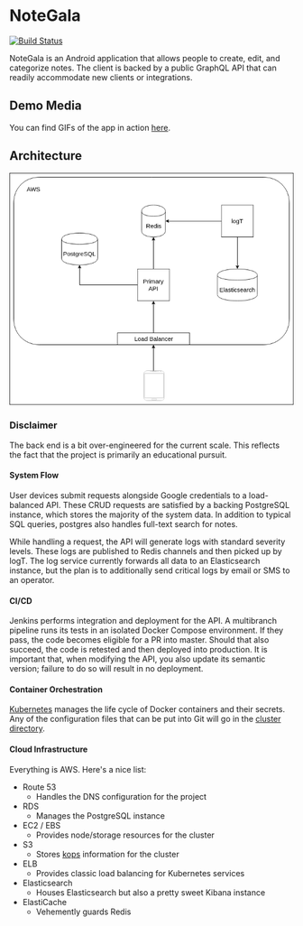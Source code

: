 # NoteGala
[![Build Status](http://jenkins.marcusposey.com:8081/buildStatus/icon?job=mlposey/notegala/master)](http://jenkins.marcusposey.com:8081/job/mlposey/job/notegala/job/master/)

NoteGala is an Android application that allows people to create, edit, and
categorize notes. The client is backed by a public GraphQL API that can
readily accommodate new clients or integrations.

## Demo Media
You can find GIFs of the app in action [here](res/demo).

## Architecture
![System Overview](res/system.png)

### Disclaimer
The back end is a bit over-engineered for the current scale. This reflects the fact that
the project is primarily an educational pursuit.

#### System Flow
User devices submit requests alongside Google credentials to a load-balanced API. These CRUD
requests are satisfied by a backing PostgreSQL instance, which stores the majority of
the system data. In addition to typical SQL queries, postgres also handles full-text search
for notes.

While handling a request, the API will generate logs with standard severity levels. These
logs are published to Redis channels and then picked up by logT. The log service currently
forwards all data to an Elasticsearch instance, but the plan is to additionally send critical
logs by email or SMS to an operator.

#### CI/CD
Jenkins performs integration and deployment for the API. A multibranch pipeline
runs its tests in an isolated Docker Compose environment. If they pass, the code becomes
eligible for a PR into master. Should that also succeed, the code is retested and then
deployed into production. It is important that, when modifying the API, you also update
its semantic version; failure to do so will result in no deployment.

#### Container Orchestration
[Kubernetes](https://github.com/kubernetes/kubernetes) manages the life cycle of Docker
containers and their secrets. Any of the configuration files that can be put into Git
will go in the [cluster directory](cluster/).

#### Cloud Infrastructure
Everything is AWS. Here's a nice list:
- Route 53
    - Handles the DNS configuration for the project
- RDS
    - Manages the PostgreSQL instance
- EC2 / EBS
    - Provides node/storage resources for the cluster
- S3
    - Stores [kops](https://github.com/kubernetes/kops) information for the cluster
- ELB
    - Provides classic load balancing for Kubernetes services
- Elasticsearch
    - Houses Elasticsearch but also a pretty sweet Kibana instance
- ElastiCache
    - Vehemently guards Redis
